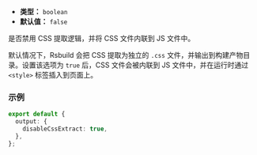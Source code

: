 - **类型：** `boolean`
- **默认值：** `false`

是否禁用 CSS 提取逻辑，并将 CSS 文件内联到 JS 文件中。

默认情况下，Rsbuild 会把 CSS 提取为独立的 `.css` 文件，并输出到构建产物目录。设置该选项为 `true` 后，CSS 文件会被内联到 JS 文件中，并在运行时通过 `<style>` 标签插入到页面上。

### 示例

```ts
export default {
  output: {
    disableCssExtract: true,
  },
};
```
